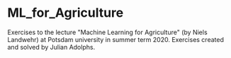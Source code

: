 # ML_for_Agriculture

Exercises to the lecture "Machine Learning for Agriculture" (by Niels Landwehr) at Potsdam university in summer term 2020. 
Exercises created and solved by Julian Adolphs. 
